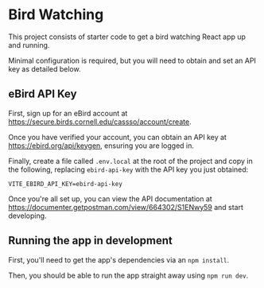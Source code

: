 # Bird Watching

This project consists of starter code to get a bird watching React app up and running.

Minimal configuration is required, but you will need to obtain and set an API key as detailed below.

## eBird API Key

First, sign up for an eBird account at https://secure.birds.cornell.edu/cassso/account/create.

Once you have verified your account, you can obtain an API key at https://ebird.org/api/keygen, ensuring you are logged in.

Finally, create a file called `.env.local` at the root of the project and copy in the following, replacing `ebird-api-key` with the API key you just obtained:

```text
VITE_EBIRD_API_KEY=ebird-api-key
```

Once you're all set up, you can view the API documentation at https://documenter.getpostman.com/view/664302/S1ENwy59 and start developing.

## Running the app in development

First, you'll need to get the app's dependencies via an `npm install`.

Then, you should be able to run the app straight away using `npm run dev`.
